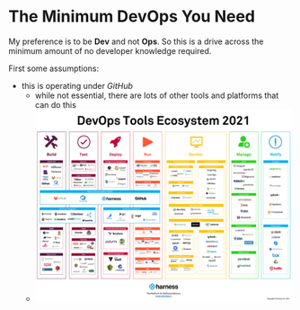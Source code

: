 # The Minimum DevOps You Need

My preference is to be **Dev** and not **Ops**.  So this is a drive across the minimum amount of no developer knowledge required.

First some assumptions:

- this is operating under _GitHub_
  - while not essential, there are lots of other tools and platforms that can do this
  - ![DevOps 2021](./img/DevOps_Ecosystem_v2.jpg)
